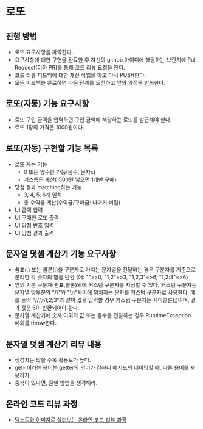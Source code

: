 # 로또
## 진행 방법
* 로또 요구사항을 파악한다.
* 요구사항에 대한 구현을 완료한 후 자신의 github 아이디에 해당하는 브랜치에 Pull Request(이하 PR)를 통해 코드 리뷰 요청을 한다.
* 코드 리뷰 피드백에 대한 개선 작업을 하고 다시 PUSH한다.
* 모든 피드백을 완료하면 다음 단계를 도전하고 앞의 과정을 반복한다.

## 로또(자동) 기능 요구사항
* 로또 구입 금액을 입력하면 구입 금액에 해당하는 로또를 발급해야 한다.
* 로또 1장의 가격은 1000원이다.

## 로또(자동) 구현할 기능 목록
* 로또 사는 기능
  - 0 또는 양수만 가능(음수, 문자x)
  - 거스름돈 계산(1500원 넣으면 1개만 구매)
* 당첨 결과 matching하는 기능
  - 3, 4, 5, 6개 일치
  - 총 수익률 계산(수익금/구매금: 나머지 버림)
* UI 금액 입력
* UI 구매한 로또 출력
* UI 당첨 번호 입력
* UI 당첨 결과 출력

## 문자열 덧셈 계산기 기능 요구사항
* 쉼표(,) 또는 콜론(:)을 구분자로 가지는 문자열을 전달하는 경우 구분자를 기준으로 분리한 각 숫자의 합을 반환 (예: ""=>0, "1,2"=>3, "1,2,3"=>6, "1,2:3"=>6)
* 앞의 기본 구분자(쉼표,콜론)외에 커스텀 구분자를 지정할 수 있다. 커스텀 구분자는 문자열 앞부분의 "//"와 "\n"사이에 위치하는 문자를 커스텀 구분자로 사용한다. 예를 들어 "//;\n1;2;3"과 같이 값을 입력할 경우 커스텀 구분자는 세미콜론(;)이며, 결과 값은 6이 반환되어야 한다.
* 문자열 계산기에 숫자 이외의 값 또는 음수를 전달하는 경우 RuntimeException 예외를 throw한다.

## 문자열 덧셈 계산기 리뷰 내용
* 생성자는 많을 수록 활용도가 높다.
* get- 이라는 용어는 getter의 의미가 강하니 메서드의 네이밍할 때, 다른 용어를 사용하자.
* 중복이 있다면, 줄일 방법을 생각해라.

## 온라인 코드 리뷰 과정
* [텍스트와 이미지로 살펴보는 온라인 코드 리뷰 과정](https://github.com/next-step/nextstep-docs/tree/master/codereview)